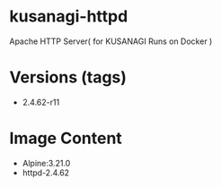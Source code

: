 # kusanagi-httpd

Apache HTTP Server( for KUSANAGI Runs on Docker )

# Versions (tags)

- 2.4.62-r11

# Image Content

- Alpine:3.21.0
- httpd-2.4.62

